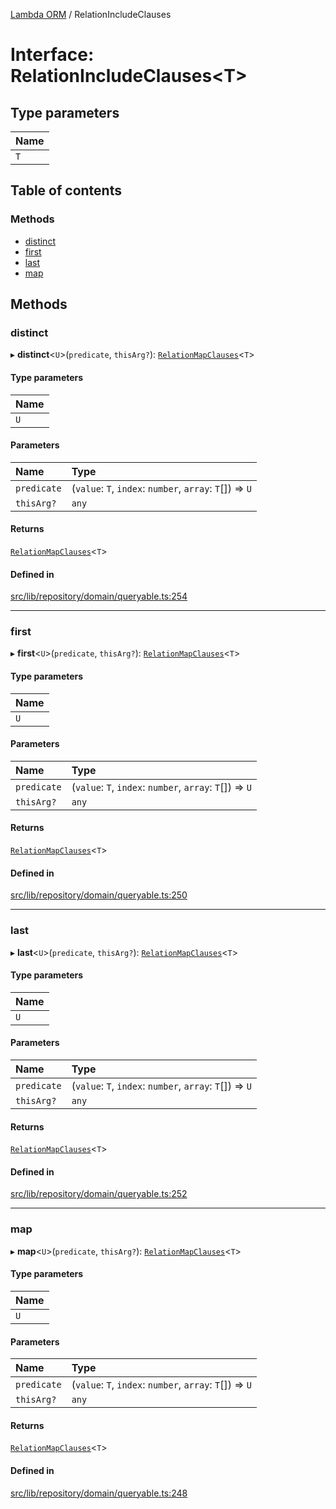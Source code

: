 [Lambda ORM](../README.md) / RelationIncludeClauses

# Interface: RelationIncludeClauses\<T\>

## Type parameters

| Name |
| :------ |
| `T` |

## Table of contents

### Methods

- [distinct](RelationIncludeClauses.md#distinct)
- [first](RelationIncludeClauses.md#first)
- [last](RelationIncludeClauses.md#last)
- [map](RelationIncludeClauses.md#map)

## Methods

### distinct

▸ **distinct**\<`U`\>(`predicate`, `thisArg?`): [`RelationMapClauses`](RelationMapClauses.md)\<`T`\>

#### Type parameters

| Name |
| :------ |
| `U` |

#### Parameters

| Name | Type |
| :------ | :------ |
| `predicate` | (`value`: `T`, `index`: `number`, `array`: `T`[]) => `U` |
| `thisArg?` | `any` |

#### Returns

[`RelationMapClauses`](RelationMapClauses.md)\<`T`\>

#### Defined in

[src/lib/repository/domain/queryable.ts:254](https://github.com/lambda-orm/lambdaorm-base/blob/fe2f43e578a7a5b6b421dae2d71341dfb5a9738e/src/lib/repository/domain/queryable.ts#L254)

___

### first

▸ **first**\<`U`\>(`predicate`, `thisArg?`): [`RelationMapClauses`](RelationMapClauses.md)\<`T`\>

#### Type parameters

| Name |
| :------ |
| `U` |

#### Parameters

| Name | Type |
| :------ | :------ |
| `predicate` | (`value`: `T`, `index`: `number`, `array`: `T`[]) => `U` |
| `thisArg?` | `any` |

#### Returns

[`RelationMapClauses`](RelationMapClauses.md)\<`T`\>

#### Defined in

[src/lib/repository/domain/queryable.ts:250](https://github.com/lambda-orm/lambdaorm-base/blob/fe2f43e578a7a5b6b421dae2d71341dfb5a9738e/src/lib/repository/domain/queryable.ts#L250)

___

### last

▸ **last**\<`U`\>(`predicate`, `thisArg?`): [`RelationMapClauses`](RelationMapClauses.md)\<`T`\>

#### Type parameters

| Name |
| :------ |
| `U` |

#### Parameters

| Name | Type |
| :------ | :------ |
| `predicate` | (`value`: `T`, `index`: `number`, `array`: `T`[]) => `U` |
| `thisArg?` | `any` |

#### Returns

[`RelationMapClauses`](RelationMapClauses.md)\<`T`\>

#### Defined in

[src/lib/repository/domain/queryable.ts:252](https://github.com/lambda-orm/lambdaorm-base/blob/fe2f43e578a7a5b6b421dae2d71341dfb5a9738e/src/lib/repository/domain/queryable.ts#L252)

___

### map

▸ **map**\<`U`\>(`predicate`, `thisArg?`): [`RelationMapClauses`](RelationMapClauses.md)\<`T`\>

#### Type parameters

| Name |
| :------ |
| `U` |

#### Parameters

| Name | Type |
| :------ | :------ |
| `predicate` | (`value`: `T`, `index`: `number`, `array`: `T`[]) => `U` |
| `thisArg?` | `any` |

#### Returns

[`RelationMapClauses`](RelationMapClauses.md)\<`T`\>

#### Defined in

[src/lib/repository/domain/queryable.ts:248](https://github.com/lambda-orm/lambdaorm-base/blob/fe2f43e578a7a5b6b421dae2d71341dfb5a9738e/src/lib/repository/domain/queryable.ts#L248)
